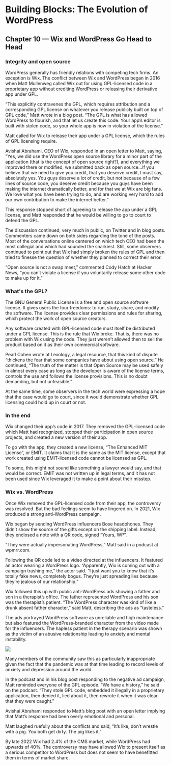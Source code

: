# Building Blocks: The Evolution of WordPress 
## Chapter 10 — Wix and WordPress Go Head to Head
### Integrity and open source

WordPress generally has friendly relations with competing tech firms. An exception is Wix. The conflict between Wix and WordPress began in 2016 when Matt Mullenweg called Wix out for using GPL-licensed code in a proprietary app without crediting WordPress or releasing their derivative app under GPL.


“This explicitly contravenes the GPL, which requires attribution and a corresponding GPL license on whatever you release publicly built on top of GPL code,” Matt wrote in a blog post. “The GPL is what has allowed WordPress to flourish, and that let us create this code. Your app’s editor is built with stolen code, so your whole app is now in violation of the license.”


Matt called for Wix to release their app under a GPL license, which the rules of GPL licensing require.


Avishai Abrahami, CEO of Wix, responded in an open letter to Matt, saying, “Yes, we did use the WordPress open source library for a minor part of the application (that is the concept of open source right?), and everything we improved there or modified, we submitted back as open source…If you believe that we need to give you credit, that you deserve credit, I must say, absolutely yes. You guys deserve a lot of credit, but not because of a few lines of source code, you deserve credit because you guys have been making the internet dramatically better, and for that we at Wix are big fans. We love what you have been trying to do, and are working very hard to add our own contribution to make the internet better.”


This response stopped short of agreeing to release the app under a GPL license, and Matt responded that he would be willing to go to court to defend the GPL.


The discussion continued, very much in public, on Twitter and in blog posts. Commenters came down on both sides regarding the tone of the posts. Most of the conversations online centered on which tech CEO had been the most collegial and which had sounded the snarkiest. Still, some observers continued to point out that Wix had simply broken the rules of GPL and then tried to finesse the question of whether they planned to correct their error. 


“Open source is not a swap meet,” commented Cody Hatch at Hacker News, “you can’t violate a license if you voluntarily release some other code to make up for it.”


### What's the GPL?
The GNU General Public License is a free and open source software license. It gives users the four freedoms: to run, study, share, and modify the software. The license provides clear permissions and rules for sharing, which protect the work of open source creators. 


Any software created with GPL-licensed code must itself be distributed under a GPL license. This is the rule that Wix broke. That is, there was no problem with Wix using the code. They just weren’t allowed then to sell the product based on it as their own commercial software.


Pearl Cohen wrote at Lexology, a legal resource, that this kind of dispute “thickens the fear that some companies have about using open source.” He continued, “The truth of the matter is that Open Source may be used safely in almost every case as long as the developer is aware of the license terms, controls the use and follows the license provisions. This is no doubt demanding, but not unfeasible.”


At the same time, some observers in the tech world were expressing a hope that the case would go to court, since it would demonstrate whether GPL licensing could hold up in court or not. 

### In the end
Wix changed their app’s code in 2017. They removed the GPL-licensed code which Matt had recognized, stopped their participation in open source projects, and created a new version of their app. 


To go with the app, they created a new license, “The Enhanced MIT License”, or EMIT. It claims that it is the same as the MIT license, except that work created using EMIT-licensed code cannot be licensed as GPL.


To some, this might not sound like something a lawyer would say, and that would be correct. EMIT was not written up in legal terms, and it has not been used since Wix leveraged it to make a point about their misstep. 


### Wix vs. WordPress
Once Wix removed the GPL-licensed code from their app, the controversy was resolved. But the bad feelings seem to have lingered on. In 2021, Wix produced a strong anti-WordPress campaign. 

Wix began by sending WordPress influencers Bose headphones. They didn’t show the source of the gifts except on the shipping label. Instead, they enclosed a note with a QR code, signed “Yours, WP”.

“They were actually impersonating WordPress,” Matt said in a podcast at wpmrr.com.

Following the QR code led to a video directed at the influencers. It featured an actor wearing a WordPress logo. “Apparently, Wix is coming out with a campaign trashing me,” the actor said. “I just want you to know that it’s totally fake news, completely bogus. They’re just spreading lies because they’re jealous of our relationship.”

Wix followed this up with public anti-WordPress ads showing a father and son in a therapist’s office. The father represented WordPress and his son was the therapist’s patient. “The WordPress character was kind of like a drunk absent father character,” said Matt, describing the ads as “tasteless.” 

The ads portrayed WordPress software as unreliable and high maintenance but also featured the WordPress-branded character from the video made for the influencers. The hapless patient in the therapy scenario was shown as the victim of an abusive relationship leading to anxiety and mental instability. 

![](https://make.wordpress.org/marketing/files/2023/04/Wix-You-Deserve-Better-WP-campaign.png)

Many members of the community saw this as particularly inappropriate given the fact that the pandemic was at that time leading to record levels of anxiety and depression around the world. 

In the podcast and in his blog post responding to the negative ad campaign, Matt reminded everyone of the GPL episode. “We have a history,” he said on the podcast. “They stole GPL code, embedded it illegally in a proprietary application, then denied it, lied about it, then rewrote it when it was clear that they were caught.”

Avishai Abrahami responded to Matt’s blog post with an open letter implying that Matt’s response had been overly emotional and personal.  

Matt laughed ruefully about the conflicts and said, “It’s like, don’t wrestle with a pig. You both get dirty. The pig likes it.”


By late 2022 Wix had 2.4% of the CMS market, while WordPress had upwards of 40%. The controversy may have allowed Wix to present itself as a serious competitor to WordPress but does not seem to have benefitted them in terms of market share. 


